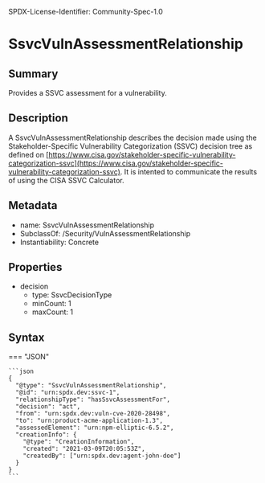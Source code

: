 SPDX-License-Identifier: Community-Spec-1.0

# SsvcVulnAssessmentRelationship

## Summary

Provides a SSVC assessment for a vulnerability.

## Description

A SsvcVulnAssessmentRelationship describes the decision made using the Stakeholder-Specific Vulnerability Categorization (SSVC) decision tree as defined on  [https://www.cisa.gov/stakeholder-specific-vulnerability-categorization-ssvc](https://www.cisa.gov/stakeholder-specific-vulnerability-categorization-ssvc). It is intented to communicate the results of using the CISA SSVC Calculator.

## Metadata

- name: SsvcVulnAssessmentRelationship
- SubclassOf: /Security/VulnAssessmentRelationship
- Instantiability: Concrete

## Properties

- decision
  - type: SsvcDecisionType
  - minCount: 1
  - maxCount: 1

## Syntax

=== "JSON"

    ```json
    {
      "@type": "SsvcVulnAssessmentRelationship",
      "@id": "urn:spdx.dev:ssvc-1",
      "relationshipType": "hasSsvcAssessmentFor",
      "decision": "act",
      "from": "urn:spdx.dev:vuln-cve-2020-28498",
      "to": "urn:product-acme-application-1.3",
      "assessedElement": "urn:npm-elliptic-6.5.2",
      "creationInfo": {
        "@type": "CreationInformation",
        "created": "2021-03-09T20:05:53Z",
        "createdBy": ["urn:spdx.dev:agent-john-doe"]
      }
    }
    ```